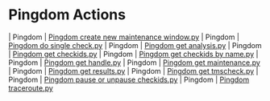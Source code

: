 

 # Pingdom Actions 

| Pingdom | [Pingdom create new maintenance window.py](https://github.com/unskript/Awesome-CloudOps-Automation/tree/master/Pingdom/legos/pingdom_create_new_maintenance_window) 
| Pingdom | [Pingdom do single check.py](https://github.com/unskript/Awesome-CloudOps-Automation/tree/master/Pingdom/legos/pingdom_do_single_check) 
| Pingdom | [Pingdom get analysis.py](https://github.com/unskript/Awesome-CloudOps-Automation/tree/master/Pingdom/legos/pingdom_get_analysis) 
| Pingdom | [Pingdom get checkids.py](https://github.com/unskript/Awesome-CloudOps-Automation/tree/master/Pingdom/legos/pingdom_get_checkids) 
| Pingdom | [Pingdom get checkids by name.py](https://github.com/unskript/Awesome-CloudOps-Automation/tree/master/Pingdom/legos/pingdom_get_checkids_by_name) 
| Pingdom | [Pingdom get handle.py](https://github.com/unskript/Awesome-CloudOps-Automation/tree/master/Pingdom/legos/pingdom_get_handle) 
| Pingdom | [Pingdom get maintenance.py](https://github.com/unskript/Awesome-CloudOps-Automation/tree/master/Pingdom/legos/pingdom_get_maintenance) 
| Pingdom | [Pingdom get results.py](https://github.com/unskript/Awesome-CloudOps-Automation/tree/master/Pingdom/legos/pingdom_get_results) 
| Pingdom | [Pingdom get tmscheck.py](https://github.com/unskript/Awesome-CloudOps-Automation/tree/master/Pingdom/legos/pingdom_get_tmscheck) 
| Pingdom | [Pingdom pause or unpause checkids.py](https://github.com/unskript/Awesome-CloudOps-Automation/tree/master/Pingdom/legos/pingdom_pause_or_unpause_checkids) 
| Pingdom | [Pingdom traceroute.py](https://github.com/unskript/Awesome-CloudOps-Automation/tree/master/Pingdom/legos/pingdom_traceroute) 
